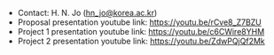 * Contact: H. N. Jo (hn_jo@korea.ac.kr) <br>
* Proposal presentation youtube link: https://youtu.be/rCve8_Z7BZU
* Project 1 presentation youtube link: https://youtu.be/c6CWire8YHM
* Project 2 presentation youtube link: https://youtu.be/ZdwPQjQf2Mk
